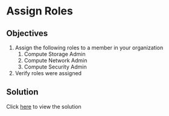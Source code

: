 # Assign Roles

## Objectives

1. Assign the following roles to a member in your organization
   1. Compute Storage Admin
   2. Compute Network Admin
   3. Compute Security Admin
2. Verify roles were assigned

## Solution

Click [here](solution.md) to view the solution

